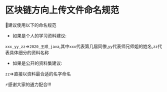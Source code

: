 # 区块链方向上传文件命名规范

:european_castle:建议使用以下的命名规范

* 如果是个人的学习资料建议:

`xxx_yy_zz`=>`2020_王顺_java`,其中`xxx`代表第几届同僚,`yy`代表师兄师姐的姓名,`zz`代表具体细分的资料名称

* 如果是公开的资料集建议:

`zz`=>直接以资料最合适的名字命名

:zap:感谢大家的通力配合!!!

